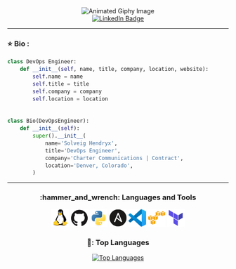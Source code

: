 <div id="header" align="center">
  <img src="https://media.giphy.com/media/VIuVH9oA5zJ3HWe4T1/giphy.gif" width="200" alt="Animated Giphy Image"/>
  <div id="badges">
    <a href="https://www.linkedin.com/in/sghendryx/">
      <img src="https://img.shields.io/badge/LinkedIn-blue?style=for-the-badge&logo=linkedin&logoColor=white" alt="LinkedIn Badge"/>
    </a>
  </div>
</div>

---

### ⭐ Bio :

```python
class DevOps Engineer:
    def __init__(self, name, title, company, location, website):
        self.name = name
        self.title = title
        self.company = company
        self.location = location


class Bio(DevOpsEngineer):
    def __init__(self):
        super().__init__(
            name='Solveig Hendryx',
            title='DevOps Engineer',
            company='Charter Communications | Contract',
            location='Denver, Colorado',
        )
```
---
<div align="center">
  <h3>:hammer_and_wrench: Languages and Tools</h3>
  <img src="https://github.com/devicons/devicon/blob/master/icons/linux/linux-original.svg" title="Linux" alt="Linux Icon" width="40" height="40"/>
  <img src="https://github.com/devicons/devicon/blob/master/icons/github/github-original.svg" title="GitHub" alt="GitHub Icon" width="40" height="40"/>
  <img src="https://github.com/devicons/devicon/blob/master/icons/python/python-original.svg" title="Python" alt="Python Icon" width="40" height="40"/>
  <img src="https://github.com/devicons/devicon/blob/master/icons/ansible/ansible-original.svg" title="Ansible" alt="Ansible Icon" width="40" height="40"/>
  <img src="https://github.com/devicons/devicon/blob/master/icons/vscode/vscode-original.svg" title="VSCode" alt="VSCode Icon" width="40" height="40"/>
  <img src="https://github.com/devicons/devicon/blob/master/icons/amazonwebservices/amazonwebservices-original.svg" title="AWS" alt="AWS Icon" width="40" height="40"/>
  <img src="https://github.com/devicons/devicon/blob/master/icons/terraform/terraform-original.svg" title="Terraform" alt="Terraform Icon" width="40" height="40"/>
</div>

<div align="center">
  <h3>🐍: Top Languages</h3>
  <a href="https://github.com/anuraghazra/github-readme-stats">
    <img src="https://github-readme-stats.vercel.app/api/top-langs/?username=sghendryx&layout=compact&langs_count=8&theme=cobalt" alt="Top Languages">
  </a>
</div>




